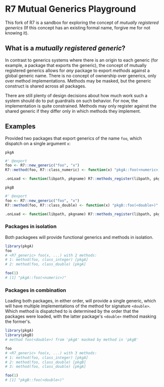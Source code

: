 # R7 Mutual Generics Playground

This fork of R7 is a sandbox for exploring the concept of _mutually registered
generics_ (If this concept has an existing formal name, forgive me for not
knowing it).

## What is a _mutually registered generic_?

In contrast to generics systems where there is an origin to each generic (for
example, a package that exports the generic), the concept of mutually registered
generics allows for _any_ package to export _methods_ against a global generic
name. There is no concept of ownership over generics, only over method
implementations. Methods may be masked, but the generic construct is shared
across all packages.

There are still plenty of design decisions about how much work such a system
should do to put guardrails on such behavior. For now, the implementation is
quite constrained. Methods may only register against the shared generic if they
differ only in which methods they implement. 

## Examples

Provided two packages that export generics of the name `foo`, which dispatch on
a single argument `x`:

`pkgA`
```r
#' @export
foo <- R7::new_generic("foo", "x")
R7::method(foo, R7::class_numeric) <- function(x) "pkgA::foo(<numeric>)"

.onLoad <- function(libpath, pkgname) R7::methods_register(libpath, pkgname)
```

`pkgB`
```r
#' @export
foo <- R7::new_generic("foo", "x")
R7::method(foo, R7::class_double) <- function(x) "pkgB::foo(<double>)"

.onLoad <- function(libpath, pkgname) R7::methods_register(libpath, pkgname)
```

### Packages in isolation

Both packagees will provide functional generics and methods in isolation. 

```r
library(pkgA)
foo
# <R7_generic> foo(x, ...) with 2 methods:
# 1: method(foo, class_integer) [pkgA]
# 2: method(foo, class_double) [pkgA]

foo(1)
# [1] "pkgA::foo(<numeric>)"
```

### Packages in combination

Loading both packages, in either order, will provide a single generic, which
will have multiple implementations of the method for signature `<double>`. Which
method is dispatched to is determined by the order that the packages were
loaded, with the latter package's `<double>` method masking the former's.

```r
library(pkgA)
library(pkgB)
# method foo(<double>) from 'pkgA' masked by method in 'pkgB'

foo
# <R7_generic> foo(x, ...) with 3 methods:
# 1: method(foo, class_integer) [pkgA]
# 2: method(foo, class_double) [pkgB]
# 3: method(foo, class_double) [pkgA]

foo(1)
# [1] "pkgB::foo(<double>)"
```
